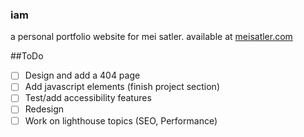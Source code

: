 ### iam
a personal portfolio website for mei satler. available at [meisatler.com](meisatler.com)

##ToDo
- [ ] Design and add a 404 page
- [ ] Add javascript elements (finish project section)
- [ ] Test/add accessibility features
- [ ] Redesign
- [ ] Work on lighthouse topics (SEO, Performance)